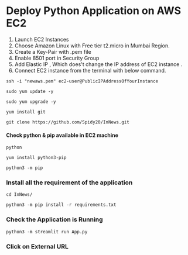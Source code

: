 # Deploy Python Application on AWS EC2 

1. Launch EC2 Instances
2. Choose Amazon Linux with Free tier t2.micro in Mumbai Region.
3. Create a Key-Pair with .pem file
4. Enable 8501 port in Security Group
5. Add Elastic IP , Which does't change the IP address of EC2 instance .
6. Connect EC2 instance from the terminal with below command.

```
ssh -i "newaws.pem" ec2-user@PublicIPAddressOfYourInstance
```

```
sudo yum update -y
```

```
sudo yum upgrade -y
```

```
yum install git
```

```
git clone https://github.com/Spidy20/InNews.git
```

#### Check python & pip available in EC2 machine
```
python
```

```
yum install python3-pip
```

```
python3 -m pip
```

### Install all the requirement of the application
```
cd InNews/
```

```
python3 -m pip install -r requirements.txt
```

### Check the Application is Running
```
python3 -m streamlit run App.py
```

### Click on External URL
